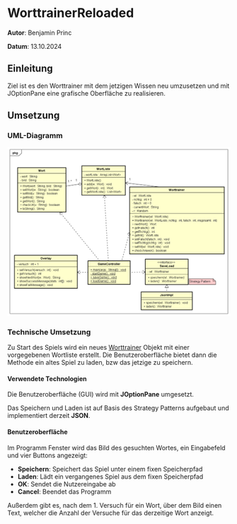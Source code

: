 # WorttrainerReloaded
**Autor**: Benjamin Princ

**Datum**: 13.10.2024

## Einleitung
Ziel ist es den Worttrainer mit dem jetzigen Wissen neu umzusetzen und mit JOptionPane
eine grafische Oberfläche zu realisieren.

## Umsetzung
### UML-Diagramm
![UML Diagramm](UML/WorttrainerUML.png)

### Technische Umsetzung
Zu Start des Spiels wird ein neues [Worttrainer](/src/main/java/at/bprinc/Worttrainer.java) Objekt 
mit einer vorgegebenen Wortliste erstellt.
Die Benutzeroberfläche bietet dann die Methode ein altes Spiel zu laden, bzw das jetzige zu speichern.

#### Verwendete Technologien
Die Benutzeroberfläche (GUI) wird mit **JOptionPane** umgesetzt.

Das Speichern und Laden ist auf Basis des Strategy Patterns aufgebaut und implementiert derzeit **JSON**.

#### Benutzeroberfläche
Im Programm Fenster wird das Bild des gesuchten Wortes, ein Eingabefeld und vier Buttons angezeigt:
* **Speichern**: Speichert das Spiel unter einem fixen Speicherpfad
* **Laden**: Lädt ein vergangenes Spiel aus dem fixen Speicherpfad
* **OK**: Sendet die Nutzereingabe ab
* **Cancel**: Beendet das Programm

Außerdem gibt es, nach dem 1. Versuch für ein Wort, über dem Bild einen Text,
welcher die Anzahl der Versuche für das derzeitige Wort anzeigt.